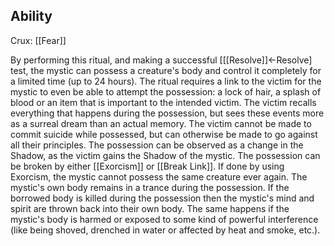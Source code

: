 ## Ability
Crux: [[Fear]]

By performing this ritual, and making a successful \[[[Resolve]]←Resolve\] test, the mystic can possess a creature's body and control it completely for a limited time (up to 24 hours). The ritual requires a link to the victim for the mystic to even be able to attempt the possession: a lock of hair, a splash of blood or an item that is important to the intended victim. The victim recalls everything that happens during the possession, but sees these events more as a surreal dream than an actual memory. The victim cannot be made to commit suicide while possessed, but can otherwise be made to go against all their principles. The possession can be observed as a change in the Shadow, as the victim gains the Shadow of the mystic. The possession can be broken by either [[Exorcism]] or [[Break Link]]. If done by using Exorcism, the mystic cannot possess the same creature ever again. The mystic's own body remains in a trance during the possession. If the borrowed body is killed during the possession then the mystic's mind and spirit are thrown back into their own body. The same happens if the mystic's body is harmed or exposed to some kind of powerful interference (like being shoved, drenched in water or affected by heat and smoke, etc.).
